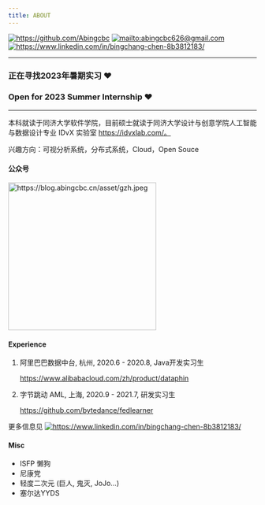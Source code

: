 ```yaml
---
title: ABOUT
---
```

[<img src="https://img.shields.io/badge/github-%23121011.svg?style=for-the-badge&amp;logo=github&amp;logoColor=white" alt="https://github.com/Abingcbc" style="display:inline">](https://github.com/Abingcbc) [<img src="https://img.shields.io/badge/Gmail-D14836?style=for-the-badge&amp;logo=gmail&amp;logoColor=white" alt="mailto:abingcbc626@gmail.com" style="display:inline">](mailto:abingcbc626@gmail.com) [<img src="https://img.shields.io/badge/linkedin-%230077B5.svg?style=for-the-badge&amp;logo=linkedin&amp;logoColor=white" alt="https://www.linkedin.com/in/bingchang-chen-8b3812183/" style="display:inline">](https://www.linkedin.com/in/bingchang-chen-8b3812183/)
<hr>

### 正在寻找2023年暑期实习 ❤️
### Open for 2023 Summer Internship ❤️

<hr>

本科就读于同济大学软件学院，目前硕士就读于同济大学设计与创意学院人工智能与数据设计专业 IDvX 实验室 https://idvxlab.com/。

兴趣方向：可视分析系统，分布式系统，Cloud，Open Souce

#### 公众号

<img src="https://blog.abingcbc.cn/asset/gzh.jpeg" alt="https://blog.abingcbc.cn/asset/gzh.jpeg" style="width:300px;margin:0 auto">

#### Experience
1. 阿里巴巴数据中台, 杭州, 2020.6 - 2020.8, Java开发实习生

    https://www.alibabacloud.com/zh/product/dataphin

2. 字节跳动 AML, 上海, 2020.9 - 2021.7, 研发实习生

    https://github.com/bytedance/fedlearner

更多信息见  [<img src="https://img.shields.io/badge/linkedin-%230077B5.svg?style=for-the-badge&amp;logo=linkedin&amp;logoColor=white" alt="https://www.linkedin.com/in/bingchang-chen-8b3812183/" style="display:inline">](https://www.linkedin.com/in/bingchang-chen-8b3812183/)

#### Misc

- ISFP 懒狗
- 尼康党
- 轻度二次元 (巨人, 鬼灭, JoJo...)
- 塞尔达YYDS

